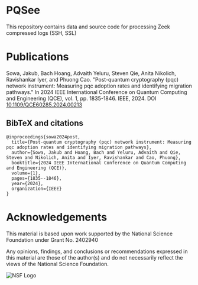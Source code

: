 # PQSee

This repository contains data and source code for processing Zeek compressed logs (SSH, SSL)

# Publications

Sowa, Jakub, Bach Hoang, Advaith Yeluru, Steven Qie, Anita Nikolich, Ravishankar Iyer, and Phuong Cao. "Post-quantum cryptography (pqc) network instrument: Measuring pqc adoption rates and identifying migration pathways." In 2024 IEEE International Conference on Quantum Computing and Engineering (QCE), vol. 1, pp. 1835-1846. IEEE, 2024. DOI [10.1109/QCE60285.2024.00213](https://ieeexplore.ieee.org/abstract/document/10821264)

## BibTeX and citations

```
@inproceedings{sowa2024post,
  title={Post-quantum cryptography (pqc) network instrument: Measuring pqc adoption rates and identifying migration pathways},
  author={Sowa, Jakub and Hoang, Bach and Yeluru, Advaith and Qie, Steven and Nikolich, Anita and Iyer, Ravishankar and Cao, Phuong},
  booktitle={2024 IEEE International Conference on Quantum Computing and Engineering (QCE)},
  volume={1},
  pages={1835--1846},
  year={2024},
  organization={IEEE}
}
```

# Acknowledgements

This material is based upon work supported by the National Science Foundation under Grant No. 2402940

Any opinions, findings, and conclusions or recommendations expressed in this material are those of the author(s) and do not necessarily reflect the views of the National Science Foundation.

![NSF Logo](https://nsf-gov-resources.nsf.gov/unified-nav/logo-desktop.png "NSF Logo")
